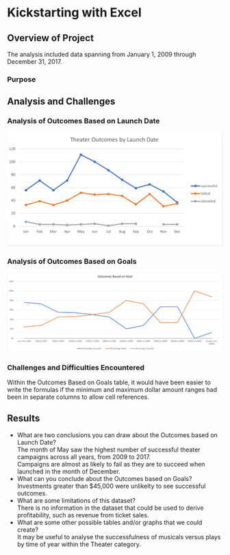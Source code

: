 # Kickstarting with Excel

## Overview of Project
The analysis included data spanning from January 1, 2009 through December 31, 2017.
### Purpose

## Analysis and Challenges

### Analysis of Outcomes Based on Launch Date
![Chart 1](https://github.com/banasibb/kickstarter_challenge/blob/7a4ce81c2bd8f0139ef41116c3364bb00b1ebad2/Theater_Outcomes_vs_Launch.png)
### Analysis of Outcomes Based on Goals
![Chart 1](https://github.com/banasibb/kickstarter_challenge/blob/0f72df11b4417d2661336f155ff7d5e9c19bfb3f/Outcomes%20Based%20on%20Goal.png)
### Challenges and Difficulties Encountered
Within the Outcomes Based on Goals table, it would have been easier to write the formulas if the minimum and maximum dollar amount ranges had been in separate columns to allow cell references. 
## Results

- What are two conclusions you can draw about the Outcomes based on Launch Date?<br /> 
  The month of May saw the highest number of successful theater campaigns across all years, from 2009 to 2017.<br />
  Campaigns are almost as likely to fail as they are to succeed when launched in the month of December.<br />
- What can you conclude about the Outcomes based on Goals?<br />
Investments greater than $45,000 were unlikelty to see successful outcomes. <br />
- What are some limitations of this dataset?<br />
There is no information in the dataset that could be used to derive profitability, such as revenue from ticket sales.<br />
- What are some other possible tables and/or graphs that we could create?<br />
It may be useful to analyse the successfulness of musicals versus plays by time of year within the Theater category.  
